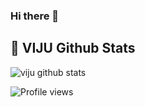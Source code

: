 ### Hi there 👋

<!--
**VIJU15/VIJU15** is a ✨ _special_ ✨ repository because its `README.md` (this file) appears on your GitHub profile.

Here are some ideas to get you started:

- 🔭 I’m currently working on ...
- 🌱 I’m currently learning ...
- 👯 I’m looking to collaborate on ...
- 🤔 I’m looking for help with ...
- 💬 Ask me about ...
- 📫 How to reach me: ...
- 😄 Pronouns: ...
- ⚡ Fun fact: ...
-->
## 🎯 **VIJU Github Stats**

![viju github stats](https://github-readme-stats.vercel.app/api?username=viju15&show_icons=true&theme=tokyonight)


![Profile views](https://komarev.com/ghpvc/?username=VIJU15&color=blue&style=flat-square&label=Profile+Views)
